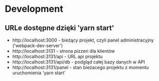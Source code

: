 # Development

## URLe dostępne dzięki 'yarn start'

- http://localhost:3000 - bieżący projekt, czyli panel administracyjny ('webpack-dev-server')
- http://localhost:3131 - strona pizzeri dla klientów
- http://localhost:3131/api - URL api projektu
- http://localhost:3131/api/db - podgląd całej bazy danych w API
- http://localhost:3131/panel - stan bieżacego projektu z momentu uruchomienia 'yarn start'
